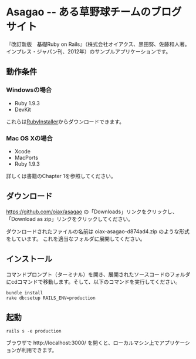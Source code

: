 Asagao -- ある草野球チームのブログサイト
========================================

『改訂新版　基礎Ruby on Rails』（株式会社オイアクス、黒田努、佐藤和人著。インプレス・ジャパン刊、2012年）のサンプルアプリケーションです。


動作条件
--------

### Windowsの場合 ###

* Ruby 1.9.3
* DevKit

これらは[RubyInstaller](http://rubyinstaller.org/)からダウンロードできます。

### Mac OS Xの場合 ###

* Xcode
* MacPorts
* Ruby 1.9.3

詳しくは書籍のChapter 1を参照してください。


ダウンロード
------------

https://github.com/oiax/asagao の「Downloads」リンクをクリックし、「Download as zip」リンクをクリックしてください。

ダウンロードされたファイルの名前は oiax-asagao-d874ad4.zip のような形式をしています。
これを適当なフォルダに展開してください。


インストール
------------

コマンドプロンプト（ターミナル）を開き、展開されたソースコードのフォルダにcdコマンドで移動します。そして、以下のコマンドを実行してください。

    bundle install
    rake db:setup RAILS_ENV=production


起動
----

    rails s -e production

ブラウザで http://localhost:3000/ を開くと、ローカルマシン上でアプリケーションが利用できます。
